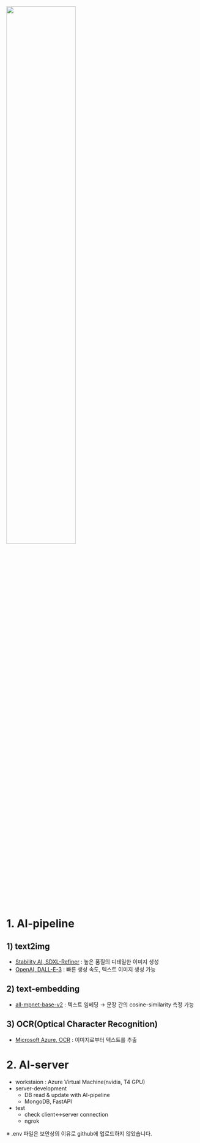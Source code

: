 <img src="https://github.com/jodog0412/ASAP_AI/assets/83653380/9b4717b7-07ef-4af8-be24-19a2a76abfaa" width="60%" height="60%">  

# 1. AI-pipeline
## 1) text2img
* [Stability AI, SDXL-Refiner](https://huggingface.co/stabilityai/stable-diffusion-xl-refiner-1.0) : 높은 품질의 디테일한 이미지 생성 
* [OpenAI, DALL-E-3](https://openai.com/dall-e-3) : 빠른 생성 속도, 텍스트 이미지 생성 가능
## 2) text-embedding
* [all-mpnet-base-v2](https://huggingface.co/sentence-transformers/all-mpnet-base-v2) : 텍스트 임베딩 → 문장 간의 cosine-similarity 측정 가능
## 3) OCR(Optical Character Recognition)
* [Microsoft Azure, OCR](https://azure.microsoft.com/ko-kr/products/ai-services/ai-vision) : 이미지로부터 텍스트를 추출 

# 2. AI-server
* workstaion : Azure Virtual Machine(nvidia, T4 GPU)
* server-development
  * DB read & update with AI-pipeline
  * MongoDB, FastAPI
* test
  * check client↔server connection 
  * ngrok 

※ .env 파일은 보안상의 이유로 github에 업로드하지 않았습니다.
